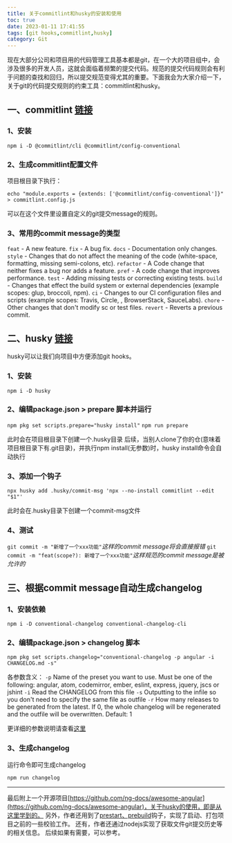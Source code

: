 ```yaml
---
title: 关于commitlint和husky的安装和使用
toc: true
date: 2023-01-11 17:41:55
tags: [git hooks,commitlint,husky]
category: Git
---
```


现在大部分公司和项目用的代码管理工具基本都是git，在一个大的项目组中，会涉及很多的开发人员，这就会面临着频繁的提交代码。规范的提交代码规则会有利于问题的查找和回归，所以提交规范变得尤其的重要。下面我会为大家介绍一下，关于git的代码提交规则的约束工具：commitlint和husky。
<!--more-->

## 一、commitlint [链接](https://commitlint.js.org/)
### 1、安装

`npm i -D @commitlint/cli @commitlint/config-conventional`

### 2、生成commitlint配置文件

项目根目录下执行：

`echo "module.exports = {extends: ['@commitlint/config-conventional']}" > commitlint.config.js`

可以在这个文件里设置自定义的git提交message的规则。

### 3、常用的commit message的类型

`feat` - A new feature.
`fix` - A bug fix.
`docs` - Documentation only changes.
`style` - Changes that do not affect the meaning of the code (white-space, formatting, missing semi-colons, etc).
`refactor` - A Code change that neither fixes a bug nor adds a feature.
`pref` - A code change that improves performance.
`test` - Adding missing tests or correcting existing tests.
`build` - Changes that effect the build system or external dependencies (example scopes: glup, broccoli, npm).
`ci` - Changes to our CI configuration files and scripts (example scopes: Travis, Circle, , BrowserStack, SauceLabs).
`chore` - Other changes that don't modify sc or test files.
`revert` - Reverts a previous commit.

## 二、husky [链接](https://typicode.github.io/husky)
husky可以让我们向项目中方便添加git hooks。

### 1、安装

`npm i -D husky`

### 2、编辑package.json > prepare 脚本并运行

`npm pkg set scripts.prepare="husky install"`
`npm run prepare`

此时会在项目根目录下创建一个.husky目录
后续，当别人clone了你的仓(意味着项目根目录下有.git目录)，并执行npm install(无参数)时，husky install命令会自动执行

### 3、添加一个钩子

`npx husky add .husky/commit-msg 'npx --no-install commitlint --edit "$1"'`

此时会在.husky目录下创建一个commit-msg文件

### 4、测试

`git commit -m "新增了一个xxx功能"`*这样的commit message将会直接报错*
`git commit -m "feat(scope?): 新增了一个xxx功能"`*这样规范的commit message是被允许的*

## 三、根据commit message自动生成changelog
### 1、安装依赖

`npm i -D conventional-changelog conventional-changelog-cli`

### 2、编辑package.json > changelog 脚本

`npm pkg set scripts.changelog="conventional-changelog -p angular -i CHANGELOG.md -s"`

各参数含义：
`-p` Name of the preset you want to use. Must be one of the following: angular, atom, codemirror, ember, eslint, express, jquery, jscs or jshint
`-i` Read the CHANGELOG from this file
`-s` Outputting to the infile so you don't need to specify the same file as outfile
`-r` How many releases to be generated from the latest. If 0, the whole changelog will be regenerated and the outfile will be overwritten. Default: 1

更详细的参数说明请查看[这里](https://zhuanlan.zhihu.com/p/392303778/)

### 3、生成changelog

运行命令即可生成changelog

`npm run changelog`

---
最后附上一个开源项目[https://github.com/ng-docs/awesome-angular](https://github.com/ng-docs/awesome-angular)，关于husky的使用，即是从这里学到的。
另外，作者还用到了[prestart、prebuild](https://blog.csdn.net/duansamve/article/details/122644111)钩子，实现了启动、打包项目之前的一些校验工作。
还有，作者还通过nodejs实现了获取文件git提交历史等的相关信息。
后续如果有需要，可以参考。